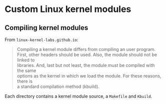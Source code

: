 # Custom Linux kernel modules

## Compiling kernel modules

From `linux-kernel-labs.github.io`:

> Compiling a kernel module differs from compiling an user program.  
> First, other headers should be used. Also, the module should not be linked to  
> libraries. And, last but not least, the module must be compiled with the same  
> options as the kernel in which we load the module. For these reasons, there is  
> a standard compilation method (kbuild).  

Each directory contains a kernel module source, a `Makefile` and `Kbuild`.